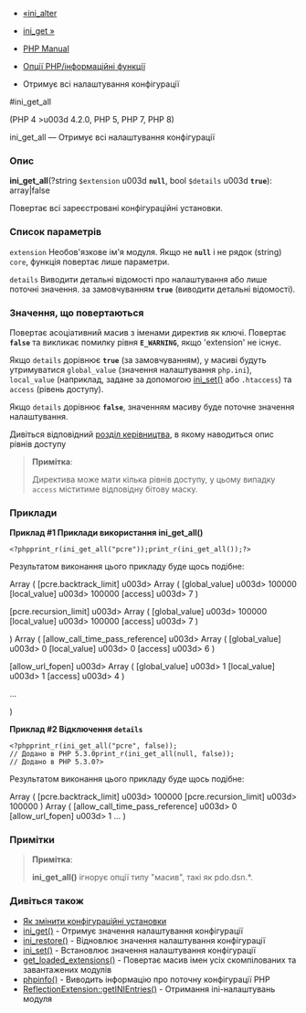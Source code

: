- [«ini_alter](function.ini-alter.md)
- [ini_get »](function.ini-get.md)

- [PHP Manual](index.md)
- [Опції PHP/інформаційні функції](ref.info.md)
- Отримує всі налаштування конфігурації

#ini_get_all

(PHP 4 \>u003d 4.2.0, PHP 5, PHP 7, PHP 8)

ini_get_all — Отримує всі налаштування конфігурації

### Опис

**ini_get_all**(?string `$extension` u003d **`null`**, bool `$details` u003d
**`true`**): array\|false

Повертає всі зареєстровані конфігураційні установки.

### Список параметрів

`extension`
Необов'язкове ім'я модуля. Якщо не **`null`** і не рядок (string)
`core`, функція повертає лише параметри.

`details`
Виводити детальні відомості про налаштування або лише поточні значення. за
замовчуванням **`true`** (виводити детальні відомості).

### Значення, що повертаються

Повертає асоціативний масив з іменами директив як ключі.
Повертає **`false`** та викликає помилку рівня **`E_WARNING`**, якщо
'extension' не існує.

Якщо `details` дорівнює **`true`** (за замовчуванням), у масиві будуть
утримуватися `global_value` (значення налаштування `php.ini`), `local_value`
(наприклад, задане за допомогою [ini_set()](function.ini-set.md) або
`.htaccess`) та `access` (рівень доступу).

Якщо `details` дорівнює **`false`**, значенням масиву буде
поточне значення налаштування.

Дивіться відповідний [розділ керівництва](configuration.changes.modes.md), в якому наводиться
опис рівнів доступу

> **Примітка**:
>
> Директива може мати кілька рівнів доступу, у цьому випадку
> `access` міститиме відповідну бітову маску.

### Приклади

**Приклад #1 Приклади використання **ini_get_all()****

` <?phpprint_r(ini_get_all("pcre"));print_r(ini_get_all());?> `

Результатом виконання цього прикладу буде щось подібне:

Array
(
[pcre.backtrack_limit] u003d> Array
(
[global_value] u003d> 100000
[local_value] u003d> 100000
[access] u003d> 7
)

[pcre.recursion_limit] u003d> Array
(
[global_value] u003d> 100000
[local_value] u003d> 100000
[access] u003d> 7
)

)
Array
(
[allow_call_time_pass_reference] u003d> Array
(
[global_value] u003d> 0
[local_value] u003d> 0
[access] u003d> 6
)

[allow_url_fopen] u003d> Array
(
[global_value] u003d> 1
[local_value] u003d> 1
[access] u003d> 4
)

...

)

**Приклад #2 Відключення `details`**

`<?phpprint_r(ini_get_all("pcre", false)); // Додано в PHP 5.3.0print_r(ini_get_all(null, false)); // Додано в PHP 5.3.0?> `

Результатом виконання цього прикладу буде щось подібне:

Array
(
[pcre.backtrack_limit] u003d> 100000
[pcre.recursion_limit] u003d> 100000
)
Array
(
[allow_call_time_pass_reference] u003d> 0
[allow_url_fopen] u003d> 1
...
)

### Примітки

> **Примітка**:
>
> **ini_get_all()** ігнорує опції типу "масив", такі як pdo.dsn.\*.

### Дивіться також

- [Як змінити конфігураційні установки](configuration.changes.md)
- [ini_get()](function.ini-get.md) - Отримує значення налаштування
конфігурації
- [ini_restore()](function.ini-restore.md) - Відновлює
значення налаштування конфігурації
- [ini_set()](function.ini-set.md) - Встановлює значення
налаштування конфігурації
- [get_loaded_extensions()](function.get-loaded-extensions.md) -
Повертає масив імен усіх скомпілованих та завантажених модулів
- [phpinfo()](function.phpinfo.md) - Виводить інформацію про поточну
конфігурації PHP
- [ReflectionExtension::getINIEntries()](reflectionextension.getinientries.md) -
Отримання ini-налаштувань модуля
